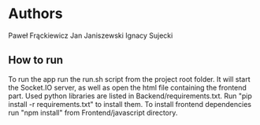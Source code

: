 # Authors

Paweł Frąckiewicz
Jan Janiszewski
Ignacy Sujecki

## How to run

To run the app run the run.sh script from the project root folder. It will start the Socket.IO server, as well as open the html file containing the frontend part.
Used python libraries are listed in Backend/requirements.txt. Run "pip install -r requirements.txt" to install them.
To install frontend dependencies run "npm install" from Frontend/javascript directory.